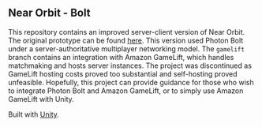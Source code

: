 ## Near Orbit - Bolt
This repository contains an improved server-client version of Near Orbit. The original prototype can be found [here](https://github.com/kdliu00/neabit). This version used Photon Bolt under a server-authoritative multiplayer networking model. The `gamelift` branch contains an integration with Amazon GameLift, which handles matchmaking and hosts server instances. The project was discontinued as GameLift hosting costs proved too substantial and self-hosting proved unfeasible. Hopefully, this project can provide guidance for those who wish to integrate Photon Bolt and Amazon GameLift, or to simply use Amazon GameLift with Unity.

Built with [Unity](https://unity.com/).
